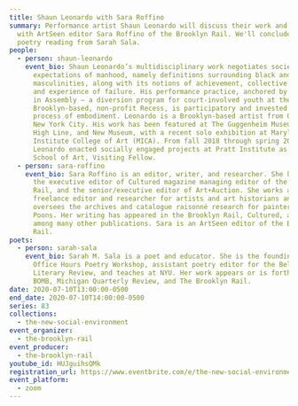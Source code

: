 ```yaml
---
title: Shaun Leonardo with Sara Roffino
summary: Performance artist Shaun Leonardo will discuss their work and process
  with ArtSeen editor Sara Roffino of the Brooklyn Rail. We'll conclude with a
  poetry reading from Sarah Sala.
people:
  - person: shaun-leonardo
    event_bio: Shaun Leonardo’s multidisciplinary work negotiates societal
      expectations of manhood, namely definitions surrounding black and brown
      masculinities, along with its notions of achievement, collective identity,
      and experience of failure. His performance practice, anchored by his work
      in Assembly – a diversion program for court-involved youth at the
      Brooklyn-based, non-profit Recess, is participatory and invested in a
      process of embodiment. Leonardo is a Brooklyn-based artist from Queens,
      New York City. His work has been featured at The Guggenheim Museum, the
      High Line, and New Museum, with a recent solo exhibition at Maryland
      Institute College of Art (MICA). From fall 2018 through spring 2020,
      Leonardo enacted socially engaged projects at Pratt Institute as the
      School of Art, Visiting Fellow.
  - person: sara-roffino
    event_bio: Sara Roffino is an editor, writer, and researcher. She has worked as
      the executive editor of Cultured magazine managing editor of the Brooklyn
      Rail, and the senior/executive editor of Art+Auction. She works as a
      freelance editor and researcher for artists and art historians and
      oversees the archives and catalogue raisonné research for painter Larry
      Poons. Her writing has appeared in the Brooklyn Rail, Cultured, and Bomb,
      among many other publications. Sara is an ArtSeen editor of the Brooklyn
      Rail.
poets:
  - person: sarah-sala
    event_bio: Sarah M. Sala is a poet and educator. She is the founding director of
      Office Hours Poetry Workshop, assistant poetry editor for the Bellevue
      Literary Review, and teaches at NYU. Her work appears or is forthcoming in
      BOMB, Michigan Quarterly Review, and The Brooklyn Rail.
date: 2020-07-10T13:00:00-0500
end_date: 2020-07-10T14:00:00-0500
series: 83
collections:
  - the-new-social-environment
event_organizer:
  - the-brooklyn-rail
event_producer:
  - the-brooklyn-rail
youtube_id: HUJguihsQMk
registration_url: https://www.eventbrite.com/e/the-new-social-environment-83-shaun-leonardo-tickets-112121839440
event_platform:
  - zoom
---
```

